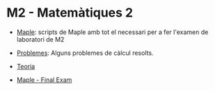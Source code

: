 # M2 - Matemàtiques 2
- [Maple](https://github.com/RepoFIBtori/RepoFIBtori/tree/master/Obligatories/Q2/M2/MAPLE): scripts de Maple amb tot el necessari per a fer l'examen de laboratori de M2
- [Problemes](https://github.com/RepoFIBtori/RepoFIBtori/tree/master/Obligatories/Q2/M2/Problemes): Alguns problemes de càlcul resolts.
- [Teoria](https://github.com/RepoFIBtori/RepoFIBtori/tree/master/Obligatories/Q2/M2/Teoria)

- [Maple - Final Exam](https://github.com/sanchyy/EXAMEN_M2_LAB)
